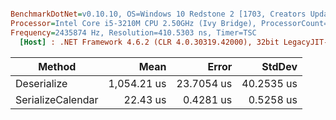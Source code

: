 ``` ini

BenchmarkDotNet=v0.10.10, OS=Windows 10 Redstone 2 [1703, Creators Update] (10.0.15063.726)
Processor=Intel Core i5-3210M CPU 2.50GHz (Ivy Bridge), ProcessorCount=4
Frequency=2435874 Hz, Resolution=410.5303 ns, Timer=TSC
  [Host] : .NET Framework 4.6.2 (CLR 4.0.30319.42000), 32bit LegacyJIT-v4.7.2115.0


```
|            Method |        Mean |      Error |     StdDev |
|------------------ |------------:|-----------:|-----------:|
|       Deserialize | 1,054.21 us | 23.7054 us | 40.2535 us |
| SerializeCalendar |    22.43 us |  0.4281 us |  0.5258 us |
